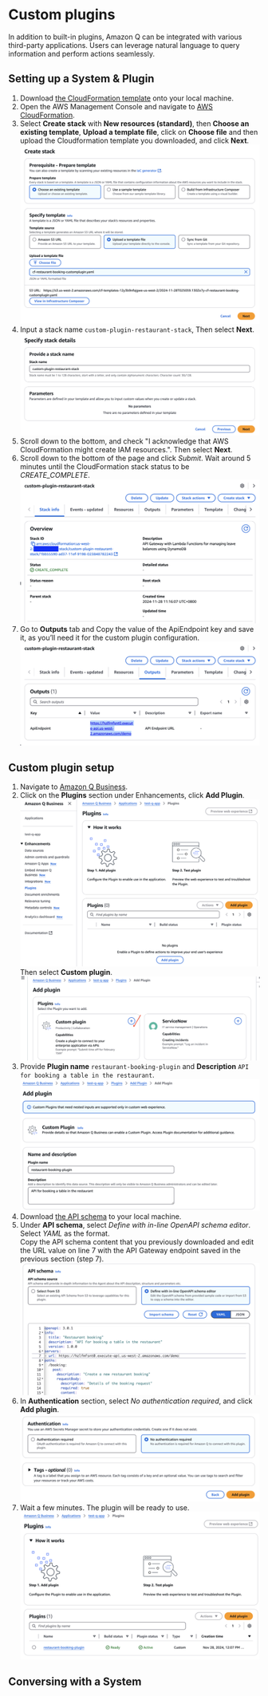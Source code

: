 # Custom plugins
In addition to built-in plugins, Amazon Q can be integrated with various third-party applications. Users can leverage natural language to query information and perform actions seamlessly.

## Setting up a System & Plugin
1. Download [the CloudFormation template](../oas-restaurant-booking.yaml) onto your local machine.  
2. Open the AWS Management Console and navigate to [AWS CloudFormation](https://console.aws.amazon.com/cloudformation).  
3. Select **Create stack** with **New resources (standard)**, then **Choose an existing template**, **Upload a template file**, click on **Choose file** and then upload the Cloudformation template you downloaded, and click **Next**.  
![custom-1](./img/custom-1.png)  
4. Input a stack name `custom-plugin-restaurant-stack`, Then select **Next**.  
![custom-2](./img/custom-2.png)  
5. Scroll down to the bottom, and check "I acknowledge that AWS CloudFormation might create IAM resources.". Then select **Next**.  
6. Scroll down to the bottom of the page and click *Submit*. Wait around 5 minutes until the CloudFormation stack status to be *CREATE_COMPLETE*.  
![custom-3](./img/custom-3.png)  
7. Go to **Outputs** tab and Copy the value of the ApiEndpoint key and save it, as you’ll need it for the custom plugin configuration.  
![custom-4](./img/custom-4.png)  

## Custom plugin setup
1. Navigate to [Amazon Q Business](https://console.aws.amazon.com/amazonq/business).  
2. Click on the **Plugins** section under Enhancements, click **Add Plugin**.  
![custom-5](./img/custom-5.png)  
Then select **Custom plugin**.  
![custom-6](./img/custom-6.png)  
3. Provide **Plugin name** `restaurant-booking-plugin` and **Description** `API for booking a table in the restaurant`.  
![custom-7](./img/custom-7.png)  
4. Download [the API schema](../oas-restaurant-booking.yaml) to your local machine.  
5. Under **API schema**, select *Define with in-line OpenAPI schema editor*.  
Select *YAML* as the format.  
Copy the API schema content that you previously downloaded and edit the URL value on line 7 with the API Gateway endpoint saved in the previous section (step 7).  
![custom-8](./img/custom-8.png)  
6. In **Authentication** section, select *No authentication required*, and click **Add plugin**.  
![custom-9](./img/custom-9.png)  
7. Wait a few minutes. The plugin will be ready to use.  
![custom-10](./img/custom-10.png)  

## Conversing with a System
